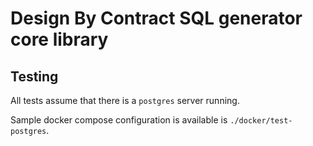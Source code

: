 # Design By Contract SQL generator core library

## Testing

All tests assume that there is a `postgres` server running.

Sample docker compose configuration is available is `./docker/test-postgres`.
